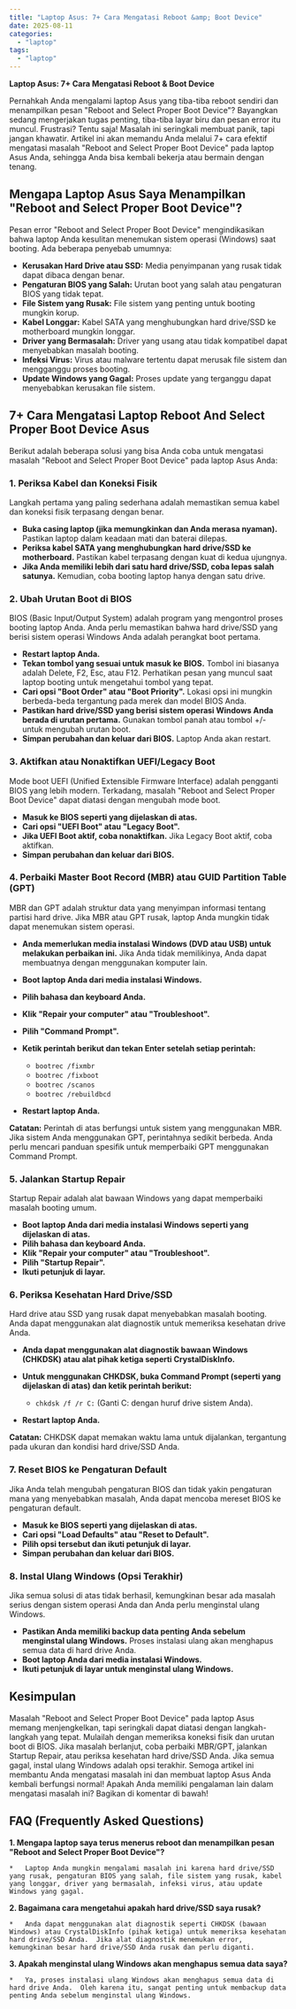 ```yaml
---
title: "Laptop Asus: 7+ Cara Mengatasi Reboot &amp; Boot Device"
date: 2025-08-11
categories: 
  - "laptop"
tags: 
  - "laptop"
---
```


**Laptop Asus: 7+ Cara Mengatasi Reboot & Boot Device**

Pernahkah Anda mengalami laptop Asus yang tiba-tiba reboot sendiri dan menampilkan pesan "Reboot and Select Proper Boot Device"? Bayangkan sedang mengerjakan tugas penting, tiba-tiba layar biru dan pesan error itu muncul. Frustrasi? Tentu saja! Masalah ini seringkali membuat panik, tapi jangan khawatir. Artikel ini akan memandu Anda melalui 7+ cara efektif mengatasi masalah "Reboot and Select Proper Boot Device" pada laptop Asus Anda, sehingga Anda bisa kembali bekerja atau bermain dengan tenang.

## Mengapa Laptop Asus Saya Menampilkan "Reboot and Select Proper Boot Device"?

Pesan error "Reboot and Select Proper Boot Device" mengindikasikan bahwa laptop Anda kesulitan menemukan sistem operasi (Windows) saat booting. Ada beberapa penyebab umumnya:

- **Kerusakan Hard Drive atau SSD:** Media penyimpanan yang rusak tidak dapat dibaca dengan benar.
- **Pengaturan BIOS yang Salah:** Urutan boot yang salah atau pengaturan BIOS yang tidak tepat.
- **File Sistem yang Rusak:** File sistem yang penting untuk booting mungkin korup.
- **Kabel Longgar:** Kabel SATA yang menghubungkan hard drive/SSD ke motherboard mungkin longgar.
- **Driver yang Bermasalah:** Driver yang usang atau tidak kompatibel dapat menyebabkan masalah booting.
- **Infeksi Virus:** Virus atau malware tertentu dapat merusak file sistem dan mengganggu proses booting.
- **Update Windows yang Gagal:** Proses update yang terganggu dapat menyebabkan kerusakan file sistem.

## 7+ Cara Mengatasi Laptop Reboot And Select Proper Boot Device Asus

Berikut adalah beberapa solusi yang bisa Anda coba untuk mengatasi masalah "Reboot and Select Proper Boot Device" pada laptop Asus Anda:

### 1\. Periksa Kabel dan Koneksi Fisik

Langkah pertama yang paling sederhana adalah memastikan semua kabel dan koneksi fisik terpasang dengan benar.

- **Buka casing laptop (jika memungkinkan dan Anda merasa nyaman).** Pastikan laptop dalam keadaan mati dan baterai dilepas.
- **Periksa kabel SATA yang menghubungkan hard drive/SSD ke motherboard.** Pastikan kabel terpasang dengan kuat di kedua ujungnya.
- **Jika Anda memiliki lebih dari satu hard drive/SSD, coba lepas salah satunya.** Kemudian, coba booting laptop hanya dengan satu drive.

### 2\. Ubah Urutan Boot di BIOS

BIOS (Basic Input/Output System) adalah program yang mengontrol proses booting laptop Anda. Anda perlu memastikan bahwa hard drive/SSD yang berisi sistem operasi Windows Anda adalah perangkat boot pertama.

- **Restart laptop Anda.**
- **Tekan tombol yang sesuai untuk masuk ke BIOS.** Tombol ini biasanya adalah Delete, F2, Esc, atau F12. Perhatikan pesan yang muncul saat laptop booting untuk mengetahui tombol yang tepat.
- **Cari opsi "Boot Order" atau "Boot Priority".** Lokasi opsi ini mungkin berbeda-beda tergantung pada merek dan model BIOS Anda.
- **Pastikan hard drive/SSD yang berisi sistem operasi Windows Anda berada di urutan pertama.** Gunakan tombol panah atau tombol +/- untuk mengubah urutan boot.
- **Simpan perubahan dan keluar dari BIOS.** Laptop Anda akan restart.

### 3\. Aktifkan atau Nonaktifkan UEFI/Legacy Boot

Mode boot UEFI (Unified Extensible Firmware Interface) adalah pengganti BIOS yang lebih modern. Terkadang, masalah "Reboot and Select Proper Boot Device" dapat diatasi dengan mengubah mode boot.

- **Masuk ke BIOS seperti yang dijelaskan di atas.**
- **Cari opsi "UEFI Boot" atau "Legacy Boot".**
- **Jika UEFI Boot aktif, coba nonaktifkan.** Jika Legacy Boot aktif, coba aktifkan.
- **Simpan perubahan dan keluar dari BIOS.**

### 4\. Perbaiki Master Boot Record (MBR) atau GUID Partition Table (GPT)

MBR dan GPT adalah struktur data yang menyimpan informasi tentang partisi hard drive. Jika MBR atau GPT rusak, laptop Anda mungkin tidak dapat menemukan sistem operasi.

- **Anda memerlukan media instalasi Windows (DVD atau USB) untuk melakukan perbaikan ini.** Jika Anda tidak memilikinya, Anda dapat membuatnya dengan menggunakan komputer lain.
    
- **Boot laptop Anda dari media instalasi Windows.**
    
- **Pilih bahasa dan keyboard Anda.**
    
- **Klik "Repair your computer" atau "Troubleshoot".**
    
- **Pilih "Command Prompt".**
    
- **Ketik perintah berikut dan tekan Enter setelah setiap perintah:**
    
    - `bootrec /fixmbr`
    - `bootrec /fixboot`
    - `bootrec /scanos`
    - `bootrec /rebuildbcd`
- **Restart laptop Anda.**
    

**Catatan:** Perintah di atas berfungsi untuk sistem yang menggunakan MBR. Jika sistem Anda menggunakan GPT, perintahnya sedikit berbeda. Anda perlu mencari panduan spesifik untuk memperbaiki GPT menggunakan Command Prompt.

### 5\. Jalankan Startup Repair

Startup Repair adalah alat bawaan Windows yang dapat memperbaiki masalah booting umum.

- **Boot laptop Anda dari media instalasi Windows seperti yang dijelaskan di atas.**
- **Pilih bahasa dan keyboard Anda.**
- **Klik "Repair your computer" atau "Troubleshoot".**
- **Pilih "Startup Repair".**
- **Ikuti petunjuk di layar.**

### 6\. Periksa Kesehatan Hard Drive/SSD

Hard drive atau SSD yang rusak dapat menyebabkan masalah booting. Anda dapat menggunakan alat diagnostik untuk memeriksa kesehatan drive Anda.

- **Anda dapat menggunakan alat diagnostik bawaan Windows (CHKDSK) atau alat pihak ketiga seperti CrystalDiskInfo.**
    
- **Untuk menggunakan CHKDSK, buka Command Prompt (seperti yang dijelaskan di atas) dan ketik perintah berikut:**
    
    - `chkdsk /f /r C:` (Ganti C: dengan huruf drive sistem Anda).
- **Restart laptop Anda.**
    

**Catatan:** CHKDSK dapat memakan waktu lama untuk dijalankan, tergantung pada ukuran dan kondisi hard drive/SSD Anda.

### 7\. Reset BIOS ke Pengaturan Default

Jika Anda telah mengubah pengaturan BIOS dan tidak yakin pengaturan mana yang menyebabkan masalah, Anda dapat mencoba mereset BIOS ke pengaturan default.

- **Masuk ke BIOS seperti yang dijelaskan di atas.**
- **Cari opsi "Load Defaults" atau "Reset to Default".**
- **Pilih opsi tersebut dan ikuti petunjuk di layar.**
- **Simpan perubahan dan keluar dari BIOS.**

### 8\. Instal Ulang Windows (Opsi Terakhir)

Jika semua solusi di atas tidak berhasil, kemungkinan besar ada masalah serius dengan sistem operasi Anda dan Anda perlu menginstal ulang Windows.

- **Pastikan Anda memiliki backup data penting Anda sebelum menginstal ulang Windows.** Proses instalasi ulang akan menghapus semua data di hard drive Anda.
- **Boot laptop Anda dari media instalasi Windows.**
- **Ikuti petunjuk di layar untuk menginstal ulang Windows.**

## Kesimpulan

Masalah "Reboot and Select Proper Boot Device" pada laptop Asus memang menjengkelkan, tapi seringkali dapat diatasi dengan langkah-langkah yang tepat. Mulailah dengan memeriksa koneksi fisik dan urutan boot di BIOS. Jika masalah berlanjut, coba perbaiki MBR/GPT, jalankan Startup Repair, atau periksa kesehatan hard drive/SSD Anda. Jika semua gagal, instal ulang Windows adalah opsi terakhir. Semoga artikel ini membantu Anda mengatasi masalah ini dan membuat laptop Asus Anda kembali berfungsi normal! Apakah Anda memiliki pengalaman lain dalam mengatasi masalah ini? Bagikan di komentar di bawah!

## FAQ (Frequently Asked Questions)

**1\. Mengapa laptop saya terus menerus reboot dan menampilkan pesan "Reboot and Select Proper Boot Device"?**

```
*   Laptop Anda mungkin mengalami masalah ini karena hard drive/SSD yang rusak, pengaturan BIOS yang salah, file sistem yang rusak, kabel yang longgar, driver yang bermasalah, infeksi virus, atau update Windows yang gagal.
```

**2\. Bagaimana cara mengetahui apakah hard drive/SSD saya rusak?**

```
*   Anda dapat menggunakan alat diagnostik seperti CHKDSK (bawaan Windows) atau CrystalDiskInfo (pihak ketiga) untuk memeriksa kesehatan hard drive/SSD Anda.  Jika alat diagnostik menemukan error, kemungkinan besar hard drive/SSD Anda rusak dan perlu diganti.
```

**3\. Apakah menginstal ulang Windows akan menghapus semua data saya?**

```
*   Ya, proses instalasi ulang Windows akan menghapus semua data di hard drive Anda.  Oleh karena itu, sangat penting untuk membackup data penting Anda sebelum menginstal ulang Windows.
```
